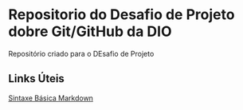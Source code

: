 # Repositorio do Desafio de Projeto dobre Git/GitHub da DIO
Repositório criado para o DEsafio de Projeto

## Links Úteis
[Sintaxe Básica Markdown](https://www.markdownguide.org/basic-syntax/)
